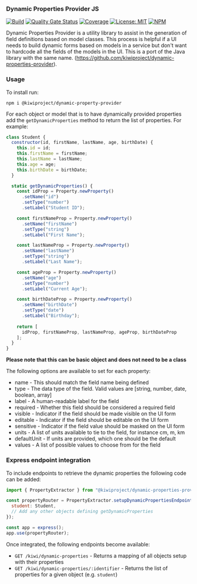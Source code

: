 ### Dynamic Properties Provider JS
[![Build](https://github.com/kiwiproject/dynamic-properties-provider-js/workflows/build/badge.svg)](https://github.com/kiwiproject/dynamic-properties-provider-js/actions?query=workflow%3Abuild)
[![Quality Gate Status](https://sonarcloud.io/api/project_badges/measure?project=kiwiproject_dynamic-properties-provider-js-js&metric=alert_status)](https://sonarcloud.io/dashboard?id=kiwiproject_dynamic-properties-provider-js)
[![Coverage](https://sonarcloud.io/api/project_badges/measure?project=kiwiproject_dynamic-properties-provider-js&metric=coverage)](https://sonarcloud.io/dashboard?id=kiwiproject_dynamic-properties-provider-js)
[![License: MIT](https://img.shields.io/badge/License-MIT-blue.svg)](https://opensource.org/licenses/MIT)
[![NPM](https://img.shields.io/npm/v/@kiwiproject/dynamic-properties-provider)](https://www.npmjs.com/package/@kiwiproject/dynamic-properties-provider)


Dynamic Properties Provider is a utility library to assist in the generation of field definitions based on model classes. This process is helpful if a UI needs to build dynamic forms based on models in a service but don't want to hardcode all the fields of the models in the UI. This is a port of the Java library with the same name. (https://github.com/kiwiproject/dynamic-properties-provider).

### Usage
To install run:

```shell
npm i @kiwiproject/dynamic-property-provider
```

For each object or model that is to have dynamically provided properties add the `getDynamicProperties` method to return the list of properties. For example:

```js
class Student {
  constructor(id, firstName, lastName, age, birthDate) {
    this.id = id;
    this.firstName = firstName;
    this.lastName = lastName;
    this.age = age;
    this.birthDate = birthDate;
  }

  static getDynamicProperties() {
    const idProp = Property.newProperty()
      .setName("id")
      .setType("number")
      .setLabel("Student ID");

    const firstNameProp = Property.newProperty()
      .setName("firstName")
      .setType("string")
      .setLabel("First Name");

    const lastNameProp = Property.newProperty()
      .setName("lastName")
      .setType("string")
      .setLabel("Last Name");

    const ageProp = Property.newProperty()
      .setName("age")
      .setType("number")
      .setLabel("Current Age");

    const birthDateProp = Property.newProperty()
      .setName("birthDate")
      .setType("date")
      .setLabel("Birthday");
    
    return [
      idProp, firstNameProp, lastNameProp, ageProp, birthDateProp
    ];
  }
}
```

__Please note that this can be basic object and does not need to be a class__

The following options are available to set for each property:

* name - This should match the field name being defined
* type - The data type of the field. Valid values are [string, number, date, boolean, array]
* label - A human-readable label for the field
* required - Whether this field should be considered a required field
* visible - Indicator if the field should be made visible on the UI form
* editable - Indicator if the field should be editable on the UI form
* sensitive - Indicator if the field value should be masked on the UI form
* units - A list of units available to tie to the field, for instance cm, m, km
* defaultUnit - If units are provided, which one should be the default
* values - A list of possible values to choose from for the field

### Express endpoint integration
To include endpoints to retrieve the dynamic properties the following code can be added:

```js
import { PropertyExtractor } from "@kiwiproject/dynamic-properties-provider";

const propertyRouter = PropertyExtractor.setupDynamicPropertiesEndpoints({
  student: Student,
  // Add any other objects defining getDynamicProperties
});

const app = express();
app.use(propertyRouter);
```

Once integrated, the following endpoints become available:

* `GET /kiwi/dynamic-properties` - Returns a mapping of all objects setup with their properties
* `GET /kiwi/dynamic-properties/:identifier` - Returns the list of properties for a given object (e.g. `student`)
